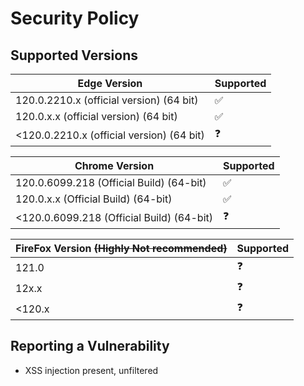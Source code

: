 # Security Policy

## Supported Versions



| Edge Version                              | Supported          |
| ----------------------------------------- | ------------------ |
| 120.0.2210.x (official version) (64 bit)  | :white_check_mark: |
| 120.0.x.x (official version) (64 bit)     | :white_check_mark: |
| <120.0.2210.x (official version) (64 bit) | :question:         |


| Chrome Version                            | Supported          |
| ----------------------------------------- | ------------------ |
| 120.0.6099.218 (Official Build) (64-bit)  | :white_check_mark: |
| 120.0.x.x (Official Build) (64-bit)       | :white_check_mark: |
| <120.0.6099.218 (Official Build) (64-bit) | :question:         |



| FireFox Version <s>(Highly Not recommended)</s>| Supported  |
| --------------- | ---------- |
| 121.0           | :question: |
| 12x.x           | :question: |
| <120.x          | :question: |

## Reporting a Vulnerability

+ XSS injection present, unfiltered
